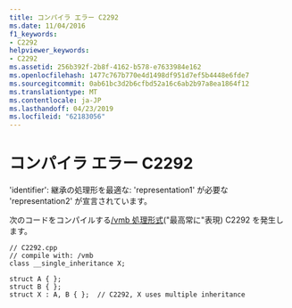 ```yaml
---
title: コンパイラ エラー C2292
ms.date: 11/04/2016
f1_keywords:
- C2292
helpviewer_keywords:
- C2292
ms.assetid: 256b392f-2b8f-4162-b578-e7633984e162
ms.openlocfilehash: 1477c767b770e4d1498df951d7ef5b4448e6fde7
ms.sourcegitcommit: 0ab61bc3d2b6cfbd52a16c6ab2b97a8ea1864f12
ms.translationtype: MT
ms.contentlocale: ja-JP
ms.lasthandoff: 04/23/2019
ms.locfileid: "62183056"
---
```

# <a name="compiler-error-c2292"></a>コンパイラ エラー C2292

'identifier': 継承の処理形を最適な: 'representation1' が必要な 'representation2' が宣言されています。

次のコードをコンパイルする[/vmb 処理形式](../../build/reference/vmb-vmg-representation-method.md)("最高常に"表現) C2292 を発生します。

```
// C2292.cpp
// compile with: /vmb
class __single_inheritance X;

struct A { };
struct B { };
struct X : A, B { };  // C2292, X uses multiple inheritance
```